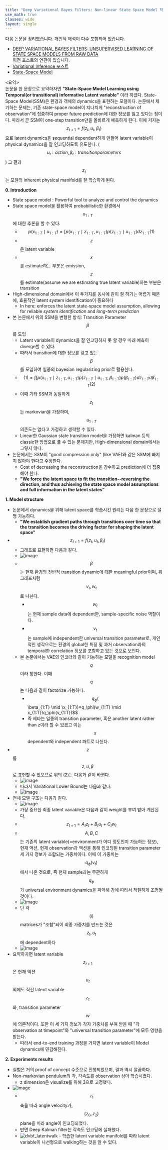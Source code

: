 ```yaml
---
title: "Deep Variational Bayes Filters: Non-linear State Space Model 학습"
use_math: true
classes: wide
layout: single
---
```

다음 논문을 정리했습니다. 개인적 해석이 다수 포함되어 있습니다. 
- [DEEP VARIATIONAL BAYES FILTERS: UNSUPERVISED LEARNING OF STATE SPACE MODELS FROM RAW DATA](https://arxiv.org/pdf/1605.06432.pdf)  
이전 포스트와 연관이 있습니다.  
- [Variational Inference 포스트](https://parkgeonyeong.github.io/Gaussian-Process%EC%99%80-Variational-Inference/)
- [State-Space Model](https://parkgeonyeong.github.io/Model-based-Planning-and-some-recent-works/)
  
  
<요약>  
논문을 한 문장으로 요약하자면 **"State-Space Model Learning using Temporal(or transitional) informative Latent variable"**
이라 하겠다. State-Space Model(SSM)은 환경과 객체의 dynamics을 표현하는 모델이다. 
논문에서 제기하는 문제는, 기존 state-space model이 지나치게 "reconstruction of observation"에 집중하여 proper future prediction에 대한 
정보를 잃고 있다는 점이다. 따라서 곧 SSM이 one-step transition만을 올바르게 예측하게 된다. 
이에 저자는 $$z_{t+1}=f(z_t, u_t, \beta_t)$$으로 latent dynamics을 sequential dependent하게 만들어 
latent variable이 physical dynamics을 잘 인코딩하도록 유도한다. ($$u_t: action, \beta_t: transition parameters$$)
그 결과 $$z_t$$는 모델의 inherent physical manifold를 잘 학습하게 된다.
  

**0. Introduction**  
- State space model : Powerful tool to analyze and control the dynamics
- State space model을 활용하여 probabilistic한 환경에서 $$x_{1:T}$$에 대한 추론을 할 수 있다.
  - $$p(x_{1:T} \mid u_{1:T}) = \int{p(x_{1:T} \mid z_{1:T}, u_{1:T})p(z_{1:T} \mid u_{1:T})dz_{1:T}}  (1)$$
  - $$z$$은 latent variable
  - $$x$$를 estimate하는 부분은 emission, $$z$$를 estimate(assume we are estimating true latent variable)하는 부분은 transition
- High-dimensional domain에서 이 두가지를 동시에 같이 잘 하기는 어렵기 때문에, 효율적인 latent system identification이 중요하다
  - In here: enforces the latent state-space model assumption, allowing for reliable *system identification* and *long-term prediction*
- 본 논문에서 위의 SSM을 변형한 방식: Transition Parameter $$\beta$$를 도입
  - Latent variable이 dynamics을 잘 인코딩하지 못 할 경우 미래 예측이 diverge할 수 있다.
  - 따라서 transition에 대한 정보를 갖고 있는 $$\beta$$를 도입하여 일종의 bayesian regularizing prior로 활용한다.
  - $$ (1) = \int\int{p(x_{1:T} \mid z_{1:T}, u_{1:T})p(z_{1:T} \mid u_{1:T}, \beta_{1:T})p(\beta_{1:T})dz_{1:T}d\beta_{1:T}}  (2)$$
  - 이때 기타 SSM과 동일하게 $$z_t$$는 markovian을 가정하며, $$u_{1:T}$$ 의존도는 없다고 가정하고 생략할 수 있다.
  - Linear한 Gaussian state transition model을 가정하면 kalman 등의 classic한 방법으로 풀 수 있는 문제지만, 
  High-dimensional domain에서는 그렇지 않다.
- 논문에서는 SSM이 "good compression only" (like VAE)와 같은 SSM에 빠지지 않아야 한다고 주장한다. 
  - Cost of decreasing the reconstruction을 감수하고 prediction에 더 집중해야 한다. 
  - **"We force the latent space to fit the transition--reversing the direction, and thus achieving the state space model assumptions
  and full information in the latent states"**
  
  
**1. Model structure**   
- 논문에서 dynamics을 위해 latent space를 학습시킨 원리는 다음 한 문장으로 설명 가능하다.
  - **"We establish gradient paths through transitions over time so that the transition becomes the driving factor for shaping 
  the latent space"**
- $$z_{t+1}=f(z_t, u_t, \beta_t)$$
  - 그래프로 표현하면 다음과 같다.
  - ![image](https://user-images.githubusercontent.com/46081019/58803385-54356c80-864a-11e9-8a9e-a46b3a41c9b2.png)  
  - $$\beta$$는 현재 환경의 전반적 transition dynamic에 대한 meaningful prior이며, 위 그래프처럼 $$v_t, w_t$$로 나뉜다. 
    - $$w_t$$는 현재 sample data에 dependent한, sample-specific noise 역할이다.
    - $$v_t$$는 sample에 independent한 universal transition parameter로, 개인적인 생각으로는 환경의 global한 특징 및 
    과거 observation과의 temporal한 correlation 정보를 포함하고 있는 것으로 보인다. 
  - 본 논문에서는 VAE의 인코더와 같이 기능하는 모델을 recognition model $$q$$이라 칭한다. 이때 $$q$$는 다음과 같이 factorize 가능하다.
    - $$q_\phi($$\beta_{1:T} \mid \x_{1:T})=q_\phi(w_{1:T} \mid x_{1:T})q_\phi(v_{1:T})$$
    - 즉 베타는 일종의 transition parameter, 혹은 another latent rather than z이라 할 수 있겠고 이는 $$x$$ dependent와 independent 파트로 나뉜다.
- $$z$$를 $$z, u, \beta$$로 표현할 수 있으므로 위의 (2)는 다음과 같이 바뀐다.
  - ![image](https://user-images.githubusercontent.com/46081019/58804562-19810380-864d-11e9-8391-76ff051c1a1c.png)  
  - 따라서 Variational Lower Bound는 다음과 같다.
  - ![image](https://user-images.githubusercontent.com/46081019/58804183-336e1680-864c-11e9-9676-109adf18fa50.png)   
- 전체 모델 구조는 다음과 같다.
  - ![image](https://user-images.githubusercontent.com/46081019/58804100-f99d1000-864b-11e9-8420-f2cf8262f864.png)    
  - 가장 중요한 최종 latent variable은 다음과 같이 weight를 부여 받아 계산된다. 
  - $$z_{t+1}=A_{t}z_{t}+B_{t}u_{t}+C_{t}w_{t}$$
  - $$A, B, C$$는 기존의 latent variable(=environment가 어디 정도인지 가늠하는 정보), 현재 액션, 현재 observation과 액션을 통해 인코딩된 transition parameter 세 가지 정보가 조합되는 가중치이다. 이때 이 가중치는 $$q_\phi(v_t)$$에서 나온 것으로, 즉 현재 sample과는 무관하게 
  $$q_\phi$$가 universal environment dynamics을 파악해 감에 따라서 적절하게 조정될 것이다. 
  - ![image](https://user-images.githubusercontent.com/46081019/58804947-fefb5a00-864d-11e9-8251-f37c60a4a54c.png)  
  - 단 각 $$(i)$$ matrices가 "조합"되어 최종 가중치를 만드는 것은 $$z_t, u_t$$에 dependent하다
  - ![image](https://user-images.githubusercontent.com/46081019/58805017-2a7e4480-864e-11e9-8317-bc19d46bc1be.png)  
- 요약하자면 latent variable $$z_{t+1}$$은 현재 액션 $$u_t$$ 외에도 직전 latent variable $$z_t$$와, 
transition parameter $$w$$에 의존적이다. 
또한 이 세 가지 정보가 각자 가중치를 부여 받을 때 "각 observation at timepoint"와 "universal transition parameter"에 모두 영향을 받는다.
  - 따라서 end-to-end training 과정을 거치면 latent variable이 Model dynamics에 민감해진다.
  
  
**2. Experiments results**  
- 실험은 거의 proof of concept 수준으로 진행되었으며, 결과 역시 깔끔하다.
- Non-markovian pendulum의 각, 각속도를 observation 삼아 학습시켰다.
  - z dimension은 visualize를 위해 3으로 고정했다. 
- ![image](https://user-images.githubusercontent.com/46081019/58805891-ee4be380-864f-11e9-9ab0-7732e7149fcf.png)  
  - $$z_1$$ 축을 따라 angle velocity가, $$(z_0, z_2)$$ plane을 따라 angle이 인코딩되었다. 
  - 반면 Deep Kalman filter는 각속도 인코딩에 실패했다.
  - ![dvbf_latentwalk](https://user-images.githubusercontent.com/46081019/58805986-28b58080-8650-11e9-8fdc-f5c2f7bb3421.gif)   - 학습한 latent variable manifold를 따라 latent variable이 나선형으로 walking하는 것을 알 수 있다.

